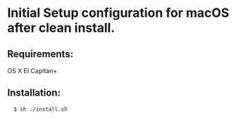 # Initial Setup configuration for macOS after clean install.

## Requirements:
OS X El Capitan+

## Installation:
```bash
  $ sh ./install.sh
```
